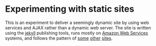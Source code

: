 Experimenting with static sites
=====

This is an experiment to deliver a seemingly dynamic site by using web
services and AJAX rather than a dynamic web server. The site is written
using the [jekyll][] publishing tools, runs mostly on [Amazon Web
Services][AWS] systems, and follows the pattern of [some][mojombo]
[other][werner] [sites][ascarter-github].

[jekyll]: https://github.com/mojombo/jekyll
[AWS]: http://aws.amazon.com/
[mojombo]: http://tom.preston-werner.com/2008/11/17/blogging-like-a-hacker.html
[werner]: http://www.allthingsdistributed.com/2011/08/Jekyll-amazon-s3.html
[ascarter-github]: https://github.com/ascarter/ascarter.github.com

